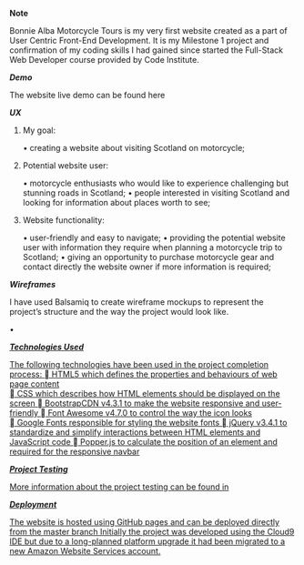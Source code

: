 **Note**

Bonnie Alba Motorcycle Tours is my very first website created as a part of User Centric Front-End Development. It is my Milestone 1 project and confirmation of my coding skills I had gained since started the Full-Stack Web Developer course provided by Code Institute. 

***Demo*** 

The website live demo can be found here 

***UX***

1.	My goal:

    •	creating a website about visiting Scotland on motorcycle;

2.	Potential website user:

    •	motorcycle enthusiasts who would like to experience challenging but stunning roads in Scotland;
    •	people interested in visiting Scotland and looking for information about places worth to see;

3.	Website functionality:

    •	user-friendly and easy to navigate;
    •	providing the potential website user with information they require when planning a motorcycle trip to Scotland;
    •	giving an opportunity to purchase motorcycle gear and contact directly the website owner if more information is required;

***Wireframes***

I have used Balsamiq to create wireframe mockups to represent the project’s structure and the way the project would look like.

• <a href="https://github.com/KrisK1978/Bonnie-Alba-Motorcycle-Tours-Milestone1-UCFD/blob/master/wireframes/About%20Us%20Page.pdf">

***Technologies Used***

The following technologies have been used in the project completion process:
	HTML5 which defines the properties and behaviours of web page content  
	CSS which describes how HTML elements should be displayed on the screen 
	BootstrapCDN v4.3.1 to make the website responsive and user-friendly
	Font Awesome v4.7.0 to control the way the icon looks  
	Google Fonts responsible for styling the website fonts 
	jQuery v3.4.1 to standardize and simplify interactions between HTML elements and JavaScript code
	Popper.js to calculate the position of an element and required for the responsive navbar

***Project Testing***

More information about the project testing can be found in 
<a href=”https://github.com/KrisK1978/milestone-project1-bamt-ucfd/blob/master/TESTING.md”>

***Deployment***

The website is hosted using GitHub pages and can be deployed directly from the <a href=”https://github.com/KrisK1978/milestone-project1-bamt-ucfd”>master branch   Initially the project was developed using the <a href=”https://c9.io/login”> Cloud9 IDE but due to a long-planned platform upgrade it had been migrated to a new Amazon Website Services account.
